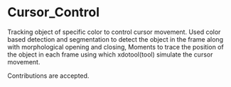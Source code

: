 # Cursor_Control
Tracking object of specific color to control cursor movement.
Used color based detection and segmentation to detect the object in the frame along with morphological opening and closing, Moments to trace the position of the object in each frame using which xdotool(tool) simulate the cursor movement.

Contributions are accepted.
